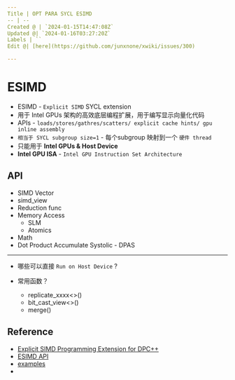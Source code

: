 ```yaml
---
Title | OPT PARA SYCL ESIMD
-- | --
Created @ | `2024-01-15T14:47:08Z`
Updated @| `2024-01-16T03:27:20Z`
Labels | ``
Edit @| [here](https://github.com/junxnone/xwiki/issues/300)

---
```

# ESIMD
- ESIMD  - `Explicit SIMD` SYCL extension
- 用于 Intel GPUs 架构的高效底层编程扩展，用于编写显示向量化代码
- APIs - `loads/stores/gathres/scatters/ explicit cache hints/ gpu inline assembly`
- `相当于 SYCL subgroup size=1` - 每个subgroup 映射到一个 `硬件 thread`
- 只能用于 **Intel GPUs & Host Device**
- **Intel GPU ISA** - `Intel GPU Instruction Set Architecture`

## API
- SIMD Vector
- simd_view
- Reduction func
- Memory Access
  - SLM 
  - Atomics
- Math 
- Dot Product Accumulate Systolic - DPAS 

---

- 哪些可以直接 `Run on Host Device` ?


- 常用函数？
  - replicate_xxxx<>()
  - bit_cast_view<>()
  - merge() 


## Reference
- [Explicit SIMD Programming Extension for DPC++](https://github.com/intel/llvm/blob/sycl/sycl/doc/extensions/supported/sycl_ext_intel_esimd/sycl_ext_intel_esimd.md)
- [ESIMD API](https://intel.github.io/llvm-docs/doxygen/group__sycl__esimd.html)
- [examples](https://github.com/intel/llvm/blob/sycl/sycl/doc/extensions/supported/sycl_ext_intel_esimd/examples/README.md)
- 
